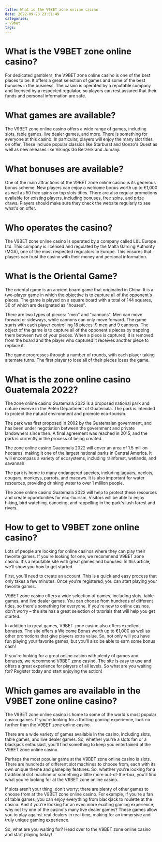 ```yaml
---
title: What is the V9BET zone online casino
date: 2022-09-23 23:51:49
categories:
- V9bet
tags:
---
```



#  What is the V9BET zone online casino?

For dedicated gamblers, the V9BET zone online casino is one of the best places to be. It offers a great selection of games and some of the best bonuses in the business. The casino is operated by a reputable company and licensed by a respected regulator, so players can rest assured that their funds and personal information are safe.

# What games are available?

The V9BET zone online casino offers a wide range of games, including slots, table games, live dealer games, and more. There is something for everyone at this casino. In particular, players will enjoy the many slot titles on offer. These include popular classics like Starburst and Gonzo's Quest as well as new releases like Vikings Go Berzerk and Jumanji.

# What bonuses are available?

One of the main attractions of the V9BET zone online casino is its generous bonus scheme. New players can enjoy a welcome bonus worth up to €1,000 as well as 50 free spins on top slots titles. There are also regular promotions available for existing players, including bonuses, free spins, and prize draws. Players should make sure they check the website regularly to see what's on offer.

# Who operates the casino?

The V9BET zone online casino is operated by a company called L&L Europe Ltd. This company is licensed and regulated by the Malta Gaming Authority (MGA), one of the most respected regulators in Europe. This ensures that players can trust the casino with their money and personal information.

#  What is the Oriental Game?

The oriental game is an ancient board game that originated in China. It is a two-player game in which the objective is to capture all of the opponent's pieces. The game is played on a square board with a total of 144 squares, 36 of which are designated as "houses".

There are two types of pieces: "men" and "cannons". Men can move forward or sideways, while cannons can only move forward. The game starts with each player controlling 18 pieces: 9 men and 9 cannons. The object of the game is to capture all of the opponent's pieces by trapping them between two of your pieces. When a piece is captured, it is removed from the board and the player who captured it receives another piece to replace it.

The game progresses through a number of rounds, with each player taking alternate turns. The first player to lose all of their pieces loses the game.

#  What is the zone online casino Guatemala 2022?

The zone online casino Guatemala 2022 is a proposed national park and nature reserve in the Petén Department of Guatemala. The park is intended to protect the natural environment and promote eco-tourism.

The park was first proposed in 2002 by the Guatemalan government, and has been under negotiation between the government and private landowners since then. A final agreement was reached in 2015, and the park is currently in the process of being created.

The zone online casino Guatemala 2022 will cover an area of 1.5 million hectares, making it one of the largest national parks in Central America. It will encompass a variety of ecosystems, including rainforest, wetlands, and savannah.

The park is home to many endangered species, including jaguars, ocelots, cougars, monkeys, parrots, and macaws. It is also important for water resources, providing drinking water to over 1 million people.

The zone online casino Guatemala 2022 will help to protect these resources and create opportunities for eco-tourism. Visitors will be able to enjoy hiking, bird watching, canoeing, and rappelling in the park's lush forest and rivers.

#  How to get to V9BET zone online casino?

Lots of people are looking for online casinos where they can play their favorite games. If you're looking for one, we recommend V9BET zone casino. It's a reputable site with great games and bonuses. In this article, we'll show you how to get started.

First, you'll need to create an account. This is a quick and easy process that only takes a few minutes. Once you're registered, you can start playing your favorite games.

V9BET zone casino offers a wide selection of games, including slots, table games, and live dealer games. You can choose from hundreds of different titles, so there's something for everyone. If you're new to online casinos, don't worry – the site has a great selection of tutorials that will help you get started.

In addition to great games, V9BET zone casino also offers excellent bonuses. The site offers a Welcome Bonus worth up to €1,000 as well as other promotions that give players extra value. So, not only will you have fun playing your favorite games, but you'll also be able to earn some bonus cash!

If you're looking for a great online casino with plenty of games and bonuses, we recommend V9BET zone casino. The site is easy to use and offers a great experience for players of all levels. So what are you waiting for? Register today and start enjoying the action!

#  Which games are available in the V9BET zone online casino?

The V9BET zone online casino is home to some of the world's most popular casino games. If you're looking for a thrilling gaming experience, look no further than the V9BET zone online casino.

There are a wide variety of games available in the casino, including slots, table games, and live dealer games. So, whether you're a slots fan or a blackjack enthusiast, you'll find something to keep you entertained at the V9BET zone online casino.

Perhaps the most popular game at the V9BET zone online casino is slots. There are hundreds of different slot machines to choose from, each with its own unique theme and gameplay features. So, whether you're looking for a traditional slot machine or something a little more out-of-the-box, you'll find what you're looking for at the V9BET zone online casino.

If slots aren't your thing, don't worry; there are plenty of other games to choose from at the V9BET zone online casino. For example, if you're a fan of table games, you can enjoy everything from blackjack to roulette at the casino. And if you're looking for an even more exciting gaming experience, why not try one of the casino's many live dealer games? These games allow you to play against real dealers in real time, making for an immersive and truly unique gaming experience.

So, what are you waiting for? Head over to the V9BET zone online casino and start playing today!